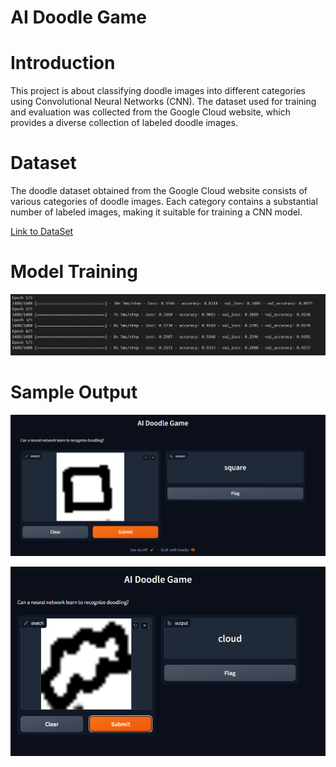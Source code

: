 # AI Doodle Game
# Introduction
This project is about classifying doodle images into different categories using Convolutional Neural Networks (CNN). The dataset used for training and evaluation was collected from the Google Cloud website, which provides a diverse collection of labeled doodle images.

# Dataset
The doodle dataset obtained from the Google Cloud website consists of various categories of doodle images. Each category contains a substantial number of labeled images, making it suitable for training a CNN model.

[Link to DataSet](https://drive.google.com/file/d/1Ci-cWxXxNtTXKVOIueS1TAKbxMKSutIb/view?usp=sharing)

# Model Training
![alt text](https://github.com/gaganchapa/Doodle_Classification/blob/main/model.png)

# Sample Output

![alt text](https://github.com/gaganchapa/Doodle_Classification/blob/main/RES.png)

![alt text](https://github.com/gaganchapa/Doodle_Classification/blob/main/liv.png)
